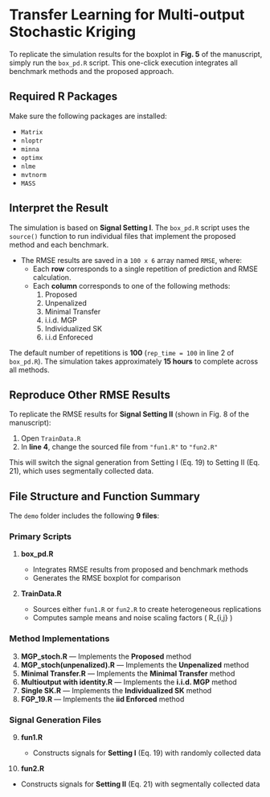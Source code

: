 # Transfer Learning for Multi-output Stochastic Kriging

To replicate the simulation results for the boxplot in **Fig. 5** of the manuscript, simply run the `box_pd.R` script. This one-click execution integrates all benchmark methods and the proposed approach.

## Required R Packages

Make sure the following packages are installed:
- `Matrix`
- `nloptr`
- `minna`
- `optimx`
- `nlme`
- `mvtnorm`
- `MASS`

## Interpret the Result

The simulation is based on **Signal Setting I**. The `box_pd.R` script uses the `source()` function to run individual files that implement the proposed method and each benchmark.  

- The RMSE results are saved in a `100 x 6` array named `RMSE`, where:  
  - Each **row** corresponds to a single repetition of prediction and RMSE calculation.  
  - Each **column** corresponds to one of the following methods:  
    1. Proposed  
    2. Unpenalized  
    3. Minimal Transfer  
    4. i.i.d. MGP  
    5. Individualized SK
    6. i.i.d Enforeced 

The default number of repetitions is **100** (`rep_time = 100` in line 2 of `box_pd.R`). The simulation takes approximately **15 hours** to complete across all methods.

## Reproduce Other RMSE Results

To replicate the RMSE results for **Signal Setting II** (shown in Fig. 8 of the manuscript):
1. Open `TrainData.R`
2. In **line 4**, change the sourced file from `"fun1.R"` to `"fun2.R"`

This will switch the signal generation from Setting I (Eq. 19) to Setting II (Eq. 21), which uses segmentally collected data.

## File Structure and Function Summary

The `demo` folder includes the following **9 files**:

### Primary Scripts

1. **box_pd.R**  
   - Integrates RMSE results from proposed and benchmark methods  
   - Generates the RMSE boxplot for comparison  

2. **TrainData.R**  
   - Sources either `fun1.R` or `fun2.R` to create heterogeneous replications  
   - Computes sample means and noise scaling factors \( R_{i,j} \)

### Method Implementations

3. **MGP_stoch.R** — Implements the **Proposed** method  
4. **MGP_stoch(unpenalized).R** — Implements the **Unpenalized** method  
5. **Minimal Transfer.R** — Implements the **Minimal Transfer** method  
6. **Multioutput with identity.R** — Implements the **i.i.d. MGP** method  
7. **Single SK.R** — Implements the **Individualized SK** method  
8. **FGP_19.R** — Implements the **iid Enforced** method  

### Signal Generation Files

9. **fun1.R**  
   - Constructs signals for **Setting I** (Eq. 19) with randomly collected data  

10. **fun2.R**  
   - Constructs signals for **Setting II** (Eq. 21) with segmentally collected data  
